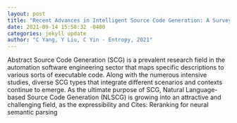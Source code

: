 ```yaml
--- 
layout: post 
title: "Recent Advances in Intelligent Source Code Generation: A Survey on Natural Language Based Studies" 
date: 2021-09-14 15:58:32 -0400 
categories: jekyll update 
author: "C Yang, Y Liu, C Yin - Entropy, 2021" 
--- 
```

Abstract Source Code Generation (SCG) is a prevalent research field in the automation software engineering sector that maps specific descriptions to various sorts of executable code. Along with the numerous intensive studies, diverse SCG types that integrate different scenarios and contexts continue to emerge. As the ultimate purpose of SCG, Natural Language-based Source Code Generation (NLSCG) is growing into an attractive and challenging field, as the expressibility and Cites: Reranking for neural semantic parsing